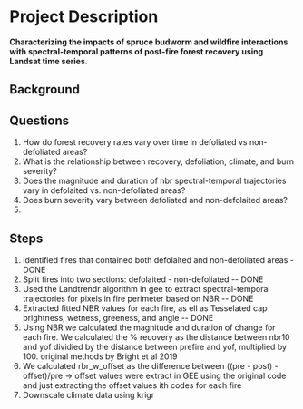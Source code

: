 # Project Description

**Characterizing the impacts of spruce budworm and wildfire interactions with spectral-temporal patterns of post-fire forest recovery using Landsat time series**.

## Background

## Questions

1)  How do forest recovery rates vary over time in defoliated vs non-defoliated areas?
2)  What is the relationship between recovery, defoliation, climate, and burn severity?
3)  Does the magnitude and duration of nbr spectral-temporal trajectories vary in defolaited vs. non-defoliated areas?
4)  Does burn severity vary between defoliated and non-defolaited areas?
5) 

## Steps

1)  identified fires that contained both defolaited and non-defoliated areas - DONE
2)  Split fires into two sections: defolaited - non-defoliated -- DONE
3)  Used the Landtrendr algorithm in gee to extract spectral-temporal trajectories for pixels in fire perimeter based on NBR -- DONE
4)  Extracted fitted NBR values for each fire, as ell as Tesselated cap brightness, wetness, greeness, and angle -- DONE
5)  Using NBR we calculated the magnitude and duration of change for each fire. We calculated the % recovery as the distance between nbr10 and yof dividied by the distance between prefire and yof, multiplied by 100. original methods by Bright et al 2019
6)  We calculated rbr_w_offset as the difference between ((pre - post) - offset)/pre -> offset values were extract in GEE using the original code and just extracting the offset values ith codes for each fire
7) Downscale climate data using krigr
